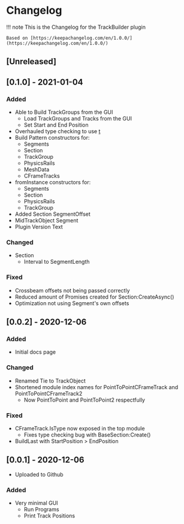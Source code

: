 # Changelog

!!! note
	This is the Changelog for the TrackBuilder plugin

    Based on [https://keepachangelog.com/en/1.0.0/](https://keepachangelog.com/en/1.0.0/)

## [Unreleased]

## [0.1.0] - 2021-01-04

### Added

- Able to Build TrackGroups from the GUI
	- Load TrackGroups and Tracks from the GUI
	- Set Start and End Position
- Overhauled type checking to use [t](https://github.com/osyrisrblx/t)
- Build Pattern constructors for:
	- Segments
	- Section
	- TrackGroup
	- PhysicsRails
	- MeshData
	- CFrameTracks
- fromInstance constructors for:
	- Segments
	- Section
	- PhysicsRails
	- TrackGroup
- Added Section SegmentOffset
- MidTrackObject Segment
- Plugin Version Text

### Changed

- Section
	- Interval to SegmentLength

### Fixed

- Crossbeam offsets not being passed correctly
- Reduced amount of Promises created for Section:CreateAsync()
- Optimization not using Segment's own offsets

## [0.0.2] - 2020-12-06

### Added

- Initial docs page

### Changed

- Renamed Tie to TrackObject
- Shortened module index names for PointToPointCFrameTrack and PointToPointCFrameTrack2
	- Now PointToPoint and PointToPoint2 respectfully

### Fixed

- CFrameTrack.IsType now exposed in the top module
	- Fixes type checking bug with BaseSection:Create()
- BuildLast with StartPosition > EndPosition

## [0.0.1] - 2020-12-06

- Uploaded to Github

### Added

- Very minimal GUI
	- Run Programs
	- Print Track Positions

